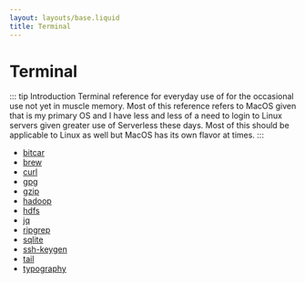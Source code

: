 ```yaml
---
layout: layouts/base.liquid
title: Terminal
---
```


# Terminal

::: tip Introduction
Terminal reference for everyday use of for the occasional use not yet in muscle memory. Most of this reference refers
to MacOS given that is my primary OS and I have less and less of a need to login to Linux servers given greater use
of Serverless these days. Most of this should be applicable to Linux as well but MacOS has its own flavor at times.
:::

<ul>
<li><a href="/reference/terminal/bitcar/">bitcar</a></li>
<li><a href="/reference/terminal/brew/">brew</a></li>
<li><a href="/reference/terminal/curl/">curl</a></li>
<li><a href="/reference/terminal/gpg/">gpg</a></li>
<li><a href="/reference/terminal/gzip/">gzip</a></li>
<li><a href="/reference/terminal/hadoop/">hadoop</a></li>
<li><a href="/reference/terminal/hdfs/">hdfs</a></li>
<li><a href="/reference/terminal/jq/">jq</a></li>
<li><a href="/reference/terminal/ripgrep/">ripgrep</a></li>
<li><a href="/reference/terminal/sqlite/">sqlite</a></li>
<li><a href="/reference/terminal/ssh-keygen/">ssh-keygen</a></li>
<li><a href="/reference/terminal/tail/">tail</a></li>
<li><a href="/reference/terminal/typography/">typography</a></li>
</ul>

